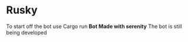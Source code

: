 # Rusky
To start off the bot use Cargo run 
**Bot Made with serenity**
The bot is still being developed
